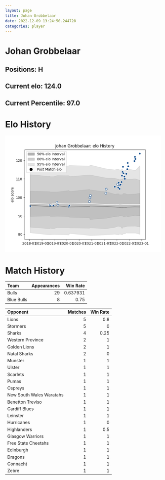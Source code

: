 ```yaml
---  
layout: page  
title: Johan Grobbelaar  
date: 2022-12-09 13:24:50.244728  
categories: player  
---
```

# Johan Grobbelaar

## Positions: H

## Current elo: 124.0

## Current Percentile: 97.0

# Elo History


![elo history](history_JohanGrobbelaar.png)
# Match History


| Team       |   Appearances |   Win Rate |
|:-----------|--------------:|-----------:|
| Bulls      |            29 |   0.637931 |
| Blue Bulls |             8 |   0.75     |

| Opponent                 |   Matches |   Win Rate |
|:-------------------------|----------:|-----------:|
| Lions                    |         5 |       0.8  |
| Stormers                 |         5 |       0    |
| Sharks                   |         4 |       0.25 |
| Western Province         |         2 |       1    |
| Golden Lions             |         2 |       1    |
| Natal Sharks             |         2 |       0    |
| Munster                  |         1 |       1    |
| Ulster                   |         1 |       1    |
| Scarlets                 |         1 |       1    |
| Pumas                    |         1 |       1    |
| Ospreys                  |         1 |       1    |
| New South Wales Waratahs |         1 |       1    |
| Benetton Treviso         |         1 |       1    |
| Cardiff Blues            |         1 |       1    |
| Leinster                 |         1 |       1    |
| Hurricanes               |         1 |       0    |
| Highlanders              |         1 |       0.5  |
| Glasgow Warriors         |         1 |       1    |
| Free State Cheetahs      |         1 |       1    |
| Edinburgh                |         1 |       1    |
| Dragons                  |         1 |       1    |
| Connacht                 |         1 |       1    |
| Zebre                    |         1 |       1    |
